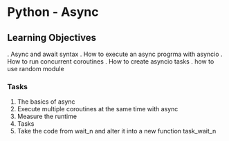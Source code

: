 # Python - Async

## Learning Objectives
. Async and await syntax
. How to execute an async progrma with asyncio
. How to run concurrent coroutines
. How to create asyncio tasks
. how to use random module 

### Tasks

1. The basics of async
2. Execute multiple coroutines at the same time with async
3. Measure the runtime
4. Tasks
5. Take the code from wait_n and alter it into a new function task_wait_n
